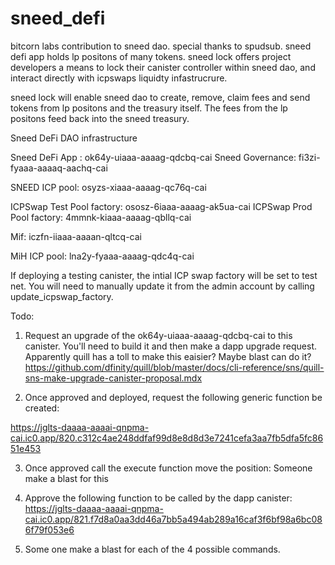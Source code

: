 # sneed_defi

bitcorn labs contribution to sneed dao. special thanks to spudsub.
sneed defi app holds lp positons of many tokens. sneed lock offers project developers a means to lock their canister controller within sneed dao, and interact directly with icpswaps liquidty infastrucrure. 

sneed lock will enable sneed dao to create, remove, claim fees and send tokens from lp positons and the treasury itself. The fees from the lp positons feed back into the sneed treasury. 

Sneed DeFi DAO infrastructure


Sneed DeFi App : ok64y-uiaaa-aaaag-qdcbq-cai
Sneed Governance: fi3zi-fyaaa-aaaaq-aachq-cai

SNEED ICP pool: osyzs-xiaaa-aaaag-qc76q-cai

ICPSwap Test Pool factory: ososz-6iaaa-aaaag-ak5ua-cai
ICPSwap Prod Pool factory: 4mmnk-kiaaa-aaaag-qbllq-cai


Mif: iczfn-iiaaa-aaaan-qltcq-cai

MiH ICP pool: lna2y-fyaaa-aaaag-qdc4q-cai

If deploying a testing canister, the intial ICP swap factory will be set to test net. You will need to manually update it from the admin account by calling update_icpswap_factory.


Todo:

1. Request an upgrade of the ok64y-uiaaa-aaaag-qdcbq-cai to this canister. You'll need to build it and then make a dapp upgrade request.  Apparently quill has a toll to make this eaisier?  Maybe blast can do it? https://github.com/dfinity/quill/blob/master/docs/cli-reference/sns/quill-sns-make-upgrade-canister-proposal.mdx

3. Once approved and deployed, request the following generic function be created:

https://jglts-daaaa-aaaai-qnpma-cai.ic0.app/820.c312c4ae248ddfaf99d8e8d8d3e7241cefa3aa7fb5dfa5fc8651e453

3. Once approved call the execute function move the position:  Someone make a blast for this

4. Approve the following function to be called by the dapp canister:
https://jglts-daaaa-aaaai-qnpma-cai.ic0.app/821.f7d8a0aa3dd46a7bb5a494ab289a16caf3f6bf98a6bc086f79f053e6

5. Some one make a blast for each of the 4 possible commands.
